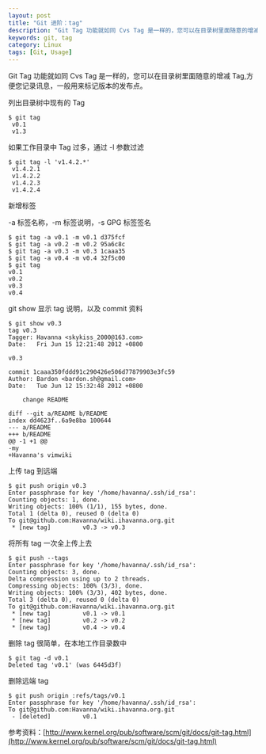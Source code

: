 ```yaml
---
layout: post
title: "Git 进阶：tag"
description: "Git Tag 功能就如同 Cvs Tag 是一样的，您可以在目录树里面随意的增减 Tag,方便您记录讯息，一般用来标记版本的发布点"
keywords: git, tag
category: Linux
tags: [Git, Usage]
---
```


Git Tag 功能就如同 Cvs Tag 是一样的，您可以在目录树里面随意的增减 Tag,方便您记录讯息，一般用来标记版本的发布点。

列出目录树中现有的 Tag

```
$ git tag
 v0.1
 v1.3
```

如果工作目录中 Tag 过多，通过 -l 参数过滤

```
$ git tag -l 'v1.4.2.*'
 v1.4.2.1
 v1.4.2.2
 v1.4.2.3
 v1.4.2.4
```

<!-- more -->

新增标签

-a 标签名称，-m 标签说明，-s GPG 标签签名

```
$ git tag -a v0.1 -m v0.1 d375fcf
$ git tag -a v0.2 -m v0.2 95a6c8c
$ git tag -a v0.3 -m v0.3 1caaa35
$ git tag -a v0.4 -m v0.4 32f5c00
$ git tag
v0.1
v0.2
v0.3
v0.4
```

git show 显示 tag 说明，以及 commit 资料

```
$ git show v0.3
tag v0.3
Tagger: Havanna <skykiss_2000@163.com>
Date:   Fri Jun 15 12:21:48 2012 +0800
 
v0.3
 
commit 1caaa350fddd91c290426e506d77879903e3fc59
Author: Bardon <bardon.sh@gmail.com>
Date:   Tue Jun 12 15:32:48 2012 +0800
 
    change README
 
diff --git a/README b/README
index dd4623f..6a9e8ba 100644
--- a/README
+++ b/README
@@ -1 +1 @@
-my
+Havanna's vimwiki
```

上传 tag 到远端

```
$ git push origin v0.3
Enter passphrase for key '/home/havanna/.ssh/id_rsa':
Counting objects: 1, done.
Writing objects: 100% (1/1), 155 bytes, done.
Total 1 (delta 0), reused 0 (delta 0)
To git@github.com:Havanna/wiki.ihavanna.org.git
 * [new tag]         v0.3 -> v0.3
```

将所有 tag 一次全上传上去

```
$ git push --tags
Enter passphrase for key '/home/havanna/.ssh/id_rsa':
Counting objects: 3, done.
Delta compression using up to 2 threads.
Compressing objects: 100% (3/3), done.
Writing objects: 100% (3/3), 402 bytes, done.
Total 3 (delta 0), reused 0 (delta 0)
To git@github.com:Havanna/wiki.ihavanna.org.git
 * [new tag]         v0.1 -> v0.1
 * [new tag]         v0.2 -> v0.2
 * [new tag]         v0.4 -> v0.4
```

删除 tag 很简单，在本地工作目录数中

```
$ git tag -d v0.1
Deleted tag 'v0.1' (was 6445d3f)
```

删除远端 tag

```
$ git push origin :refs/tags/v0.1
Enter passphrase for key '/home/havanna/.ssh/id_rsa':
To git@github.com:Havanna/wiki.ihavanna.org.git
 - [deleted]         v0.1
```

参考资料：[http://www.kernel.org/pub/software/scm/git/docs/git-tag.html](http://www.kernel.org/pub/software/scm/git/docs/git-tag.html)
